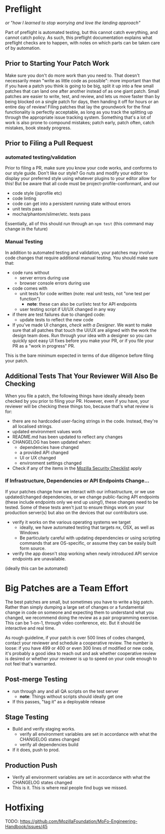 # Preflight

*or "how I learned to stop worrying and love the landing approach"*

Part of preflight is automated testing, but this cannot catch everything, and cannot catch policy. As such, this preflight documentation explains what preflight checks are to happen, with notes on which parts can be taken care of by automation.

## Prior to Starting Your Patch Work

Make sure you don't do more work than you need to. That doesn't necessarily mean "write as little code as possible": more important than that if you have a patch you think is going to be big, split it up into a few small patches that can land one after another instead of as one giant patch. Small patches are easier to write, test, and review, and lets us move faster than by being blocked on a single patch for days, then handing it off for hours or an entire day of review! Filing patches that lay the groundwork for the final functionality is perfectly acceptable, as long as you track the splitting up through the appropriate issue tracking system. Something that's a lot of work is also prone to compound mistakes; patch early, patch often, catch mistakes, book steady progress.

## Prior to Filing a Pull Request

### automated testing/validation

Prior to filing a PR, make sure you know your code works, and conforms to our style guide. Don't like our style? Go nuts and modify your editor to display your preferred style using whatever plugins to your editor allow for this! But be aware that all code must be project-profile-conformant, and our

- code style (jsprofile etc)
- code linting
- code can get into a persistent running state without errors
- unit tests pass
- mocha/phantom/slimer/etc. tests pass

Essentially, all of this should run through an `npm test` (this command may change in the future)

### Manual Testing

In addition to automated testing and validation, your patches may involve code changes that require additional manual testing. You should make sure that:

- code runs without
	- server errors during use
	- browser console errors during use
- code comes with
	- unit tests for code written (note: real unit tests, not "one test per function")
		- **note**: these can also be curl/etc test for API endpoints
	- user testing script if UI/UX changed in any way
- if there are test failures due to changed code:
	- update tests to reflect the new code
- If you've made UI changes, *check with a Designer*. We want to make sure that all patches that touch the UI/UX are aligned with the work the design team does. Run through your idea with a designer so you can quickly spot easy UI fixes before you make your PR, or if you file your PR as a "work in progress" PR.

This is the bare minimum expected in terms of due diligence before filing your patch.

## Additional Tests That Your Reviewer Will Also Be Checking

When you file a patch, the following things have ideally already been checked by you prior to filing your PR. However, even if you have, your reviewer will be checking these things too, because that's what review is for:

- there are no hardcoded user-facing strings in the code. Instead, they're all localised strings.
- updated environment values work
- README.md has been updated to reflect any changes
- CHANGELOG has been updated when:
	- dependencies have changed
	- a provided API changed
	- UI or UX changed
	- environment settings changed
- Check if any of the items in the [Mozilla Security Checklist](https://wiki.mozilla.org/WebAppSec/Secure_Coding_QA_Checklist) apply

### If Infrastructure, Dependencies or API Endpoints Change...

If your patches change how we interact with our infrastructure, or we use updated/changed dependencies, or we change public-facing API endpoints (these include endpoints only we end up using!), these changes need to be tested. Some of these tests aren't just to ensure things work on your production server(s) but also on the devices that our contributors use.

- verify it works on the various operating systems we target
	- ideally, we have automated testing that targets *n*x, OSX, as well as Windows
	- Be particularly careful with updating dependencies or using scripting commands that are OS-specific, or assume they can be easily built form source.
- verify the app doesn't stop working when newly introduced API service endpoints are unavailable.

(ideally this can be automated)

# Big Patches are a Team Effort

The best patches are small, but sometimes you have to write a big patch. Rather than simply dumping a large set of changes or a fundamental change in code on someone and expecting them to understand what you changed, we recommend doing the review as a pair programming exercise. This can be 1-on-1, through video conference, etc. But it should be interactive and real time.

As rough guideline, if your patch is over 500 lines of codes changed, contact your reviewer and schedule a cooperative review. The number is loose: if you have 499 or 400 or even 300 lines of modified or new code, it's probably a good idea to reach out and ask whether cooperative review is desired or whether your reviewer is up to speed on your code enough to not feel that's warranted.

## Post-merge Testing

- run through any and all QA scripts on the test server
	- **note**: Things without scripts should ideally get one
- If this passes, "tag it" as a deployable release

## Stage Testing

- Build and verify staging works.
	- verify all environment variables are set in accordance with what the CHANGELOG states changed
	- verify all dependencies build
- If it does, push to prod.

## Production Push

- Verify all environment variables are set in accordance with what the CHANGELOG states changed
- This is it. This is where real people find bugs we missed.

# Hotfixing

TODO: https://github.com/MozillaFoundation/MoFo-Engineering-Handbook/issues/45
